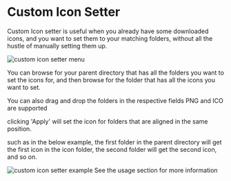 # Custom Icon Setter
<snippet id="custom-icon-setter">

Custom Icon setter is useful when you already have some downloaded icons,
and you want to set them to your matching folders,
without all the hustle of manually setting them up.

<img src="custom-icon-setter.png" alt="custom icon setter menu" />

You can browse for your parent directory that has all the folders you want to set the icons for,
and then browse for the folder that has all the icons you want to set.

<tip> You can also drag and drop the folders in the respective fields </tip>
<tip> PNG and ICO are supported</tip>

clicking 'Apply' will set the icon for folders that are aligned in the same position.

such as in the below example, the first folder in the parent directory will get the first icon in the icon folder,
the second folder will get the second icon, and so on.

<img src="custom-icon-setter-example.png" alt="custom icon setter example" />

</snippet>
<note>See the usage section for more information</note>